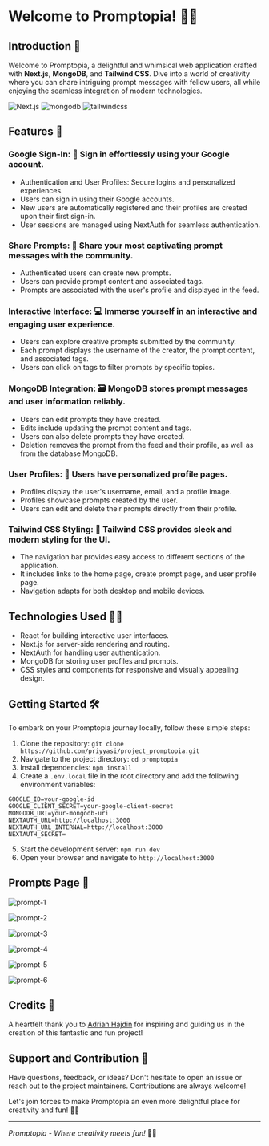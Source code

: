 # Welcome to Promptopia! 🎉✨

## Introduction 🚀

Welcome to Promptopia, a delightful and whimsical web application crafted with **Next.js**, **MongoDB**, and **Tailwind CSS**. Dive into a world of creativity where you can share intriguing prompt messages with fellow users, all while enjoying the seamless integration of modern technologies.

  <div>
    <img src="https://img.shields.io/badge/-Next_JS-black?style=for-the-badge&logoColor=white&logo=nextdotjs&color=000" alt="Next.js" />
    <img src="https://img.shields.io/badge/-Mongodb-black?style=for-the-badge&logoColor=white&logo=mongodb&color=47A248" alt="mongodb" />
    <img src="https://img.shields.io/badge/-Tailwind_CSS-black?style=for-the-badge&logoColor=white&logo=tailwindcss&color=06B6D4" alt="tailwindcss" />
  </div>

## Features 🌟

### **Google Sign-In:** 📝 Sign in effortlessly using your Google account.
- Authentication and User Profiles: Secure logins and personalized experiences.
- Users can sign in using their Google accounts.
- New users are automatically registered and their profiles are created upon their first sign-in.
- User sessions are managed using NextAuth for seamless authentication.

### **Share Prompts:** 📣 Share your most captivating prompt messages with the community.
- Authenticated users can create new prompts.
- Users can provide prompt content and associated tags.
- Prompts are associated with the user's profile and displayed in the feed.

### **Interactive Interface:** 💻 Immerse yourself in an interactive and engaging user experience.
- Users can explore creative prompts submitted by the community.
- Each prompt displays the username of the creator, the prompt content, and associated tags.
- Users can click on tags to filter prompts by specific topics.

### **MongoDB Integration:** 🗃️ MongoDB stores prompt messages and user information reliably.
- Users can edit prompts they have created.
- Edits include updating the prompt content and tags.
- Users can also delete prompts they have created.
- Deletion removes the prompt from the feed and their profile, as well as from the database MongoDB.

### **User Profiles:** 👥 Users have personalized profile pages.
- Profiles display the user's username, email, and a profile image.
- Profiles showcase prompts created by the user.
- Users can edit and delete their prompts directly from their profile.

### **Tailwind CSS Styling:** 🎨 Tailwind CSS provides sleek and modern styling for the UI.
- The navigation bar provides easy access to different sections of the application.
- It includes links to the home page, create prompt page, and user profile page.
- Navigation adapts for both desktop and mobile devices.

## Technologies Used 👩‍💻
- React for building interactive user interfaces.
- Next.js for server-side rendering and routing.
- NextAuth for handling user authentication.
- MongoDB for storing user profiles and prompts.
- CSS styles and components for responsive and visually appealing design.

## Getting Started 🛠️

To embark on your Promptopia journey locally, follow these simple steps:

1. Clone the repository: `git clone https://github.com/priyyasi/project_promptopia.git`
2. Navigate to the project directory: `cd promptopia`
3. Install dependencies: `npm install`
4. Create a `.env.local` file in the root directory and add the following environment variables:

```plaintext
GOOGLE_ID=your-google-id
GOOGLE_CLIENT_SECRET=your-google-client-secret
MONGODB_URI=your-mongodb-uri
NEXTAUTH_URL=http://localhost:3000
NEXTAUTH_URL_INTERNAL=http://localhost:3000
NEXTAUTH_SECRET=
```

5. Start the development server: `npm run dev`
6. Open your browser and navigate to `http://localhost:3000`

## Prompts Page 📑

![prompt-1](https://github.com/priyyasi/project_promptopia/assets/67642788/94992908-c0fb-459b-acff-1aa7178b5751)

![prompt-2](https://github.com/priyyasi/project_promptopia/assets/67642788/0b1cf4e0-8acd-40f3-9f0a-7631b4c61554)

![prompt-3](https://github.com/priyyasi/project_promptopia/assets/67642788/d6ebc627-7873-42cc-8f29-30124b7d9505)

![prompt-4](https://github.com/priyyasi/project_promptopia/assets/67642788/ffd123b4-9111-4e0d-aac8-a481ae46b379)

![prompt-5](https://github.com/priyyasi/project_promptopia/assets/67642788/cbc403a6-31e6-4175-b203-e694a1512a20)

![prompt-6](https://github.com/priyyasi/project_promptopia/assets/67642788/6ec15f10-3ad5-4d8a-bbe6-65887a93cb7e)

## Credits 🙌

A heartfelt thank you to [Adrian Hajdin](https://github.com/adrianhajdin) for inspiring and guiding us in the creation of this fantastic and fun project!

## Support and Contribution 🤝

Have questions, feedback, or ideas? Don't hesitate to open an issue or reach out to the project maintainers. Contributions are always welcome!

Let's join forces to make Promptopia an even more delightful place for creativity and fun! 🌈🎨

---

*Promptopia - Where creativity meets fun!* 🌟🎈
